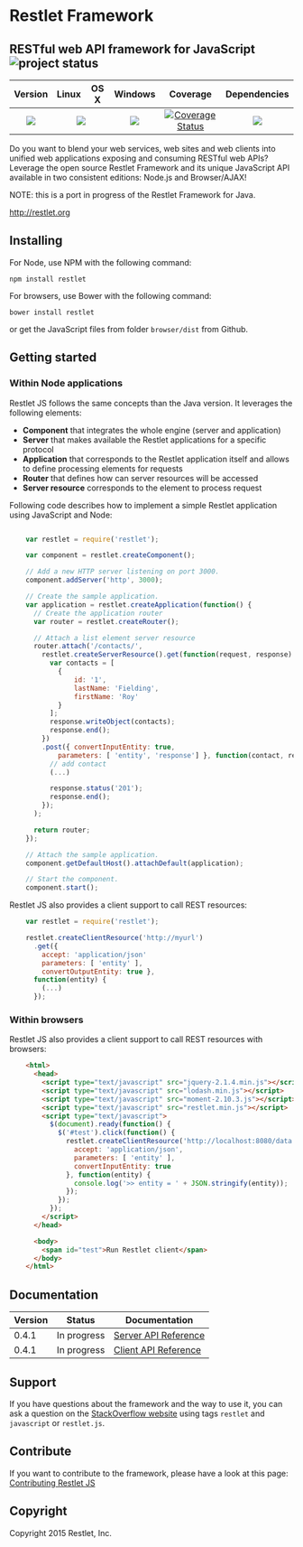 # Restlet Framework

## RESTful web API framework for JavaScript ![project status](http://dl.dropbox.com/u/2208502/maintained.png)

<table>
  <thead>
    <tr>
      <th>Version</th>
      <th>Linux</th>
      <th>OS X</th>
      <th>Windows</th>
      <th>Coverage</th>
      <th>Dependencies</th>
    </tr>
  </thead>
  <tbody>
    <tr>
      <td align="center">
        <a href="https://www.npmjs.org/package/restlet"><img src="https://img.shields.io/npm/v/restlet.svg"></a>
      </td>
      <td colspan="2" align="center">
        <a href="https://travis-ci.org/restlet/restlet-framework-js"><img src="https://travis-ci.org/restlet/restlet-framework-js.svg"></a>
      </td>
      <td align="center">
        <a href="https://ci.appveyor.com/project/templth/restlet-framework-js"><img src="https://ci.appveyor.com/api/projects/status/qeocly6jag8hkdbu?svg=true"></a>
      </td>
      <td align="center">
        <a href="https://coveralls.io/r/restlet/restlet-framework-js"><img src="https://coveralls.io/repos/restlet/restlet-framework-js/badge.svg" alt="Coverage Status"></a>
      </td>
      <td align="center">
        <a href="https://david-dm.org/"><img src="https://david-dm.org/restlet/restlet-framework-js.svg"></a>
      </td>
    </tr>
  </tbody>
</table>

Do you want to blend your web services, web sites and web clients into unified web applications exposing and consuming RESTful web APIs?
Leverage the open source Restlet Framework and its unique JavaScript API available in two consistent editions: Node.js and Browser/AJAX! 

NOTE: this is a port in progress of the Restlet Framework for Java.

http://restlet.org

## Installing

For Node, use NPM with the following command:

```
npm install restlet
```

For browsers, use Bower with the following command:

```
bower install restlet
```

or get the JavaScript files from folder `browser/dist` from Github.

## Getting started

### Within Node applications

Restlet JS follows the same concepts than the Java version. It leverages the following elements:

* __Component__ that integrates the whole engine (server and application)
* __Server__ that makes available the Restlet applications for a specific protocol
* __Application__ that corresponds to the Restlet application itself and allows to define
processing elements for requests
* __Router__ that defines how can server resources will be accessed
* __Server resource__ corresponds to the element to process request

Following code describes how to implement a simple Restlet application using JavaScript
and Node:
```javascript

    var restlet = require('restlet');

    var component = restlet.createComponent();

    // Add a new HTTP server listening on port 3000.
    component.addServer('http', 3000);

    // Create the sample application.
    var application = restlet.createApplication(function() {
      // Create the application router
      var router = restlet.createRouter();

      // Attach a list element server resource
      router.attach('/contacts/',
        restlet.createServerResource().get(function(request, response) {
          var contacts = [
            {
                id: '1',
                lastName: 'Fielding',
                firstName: 'Roy'
            }
          ];
          response.writeObject(contacts);
          response.end();
        })
        .post({ convertInputEntity: true,
            parameters: [ 'entity', 'response'] }, function(contact, response) {
          // add contact
          (...)

          response.status('201');
          response.end();
        });
      );

      return router;
    });

    // Attach the sample application.
    component.getDefaultHost().attachDefault(application);

    // Start the component.
    component.start();
```

Restlet JS also provides a client support to call REST resources:

```javascript
    var restlet = require('restlet');

    restlet.createClientResource('http://myurl')
      .get({
        accept: 'application/json'
        parameters: [ 'entity' ],
        convertOutputEntity: true },
      function(entity) {
        (...)
      });
```
### Within browsers

Restlet JS also provides a client support to call REST resources with browsers:
```html
    <html>
      <head>
        <script type="text/javascript" src="jquery-2.1.4.min.js"></script>
        <script type="text/javascript" src="lodash.min.js"></script>
        <script type="text/javascript" src="moment-2.10.3.js"></script>
        <script type="text/javascript" src="restlet.min.js"></script>
        <script type="text/javascript">
          $(document).ready(function() {
            $('#test').click(function() {
              restlet.createClientResource('http://localhost:8080/data.json').get({
                accept: 'application/json',
                parameters: [ 'entity' ],
                convertInputEntity: true
              }, function(entity) {
                console.log('>> entity = ' + JSON.stringify(entity));
              });
            });
          });
        </script>
      </head>

      <body>
        <span id="test">Run Restlet client</span>
      </body>
    </html>
```
## Documentation

| Version | Status | Documentation |
| ------- | -------| --------------|
| 0.4.1   | In progress | [Server API Reference](https://github.com/restlet/restlet-framework-js/blob/master/docs/references/doc-server-0.4.1.md) |
| 0.4.1   | In progress | [Client API Reference](https://github.com/restlet/restlet-framework-js/blob/master/docs/references/doc-client-0.4.1.md) |

## Support

If you have questions about the framework and the way to use it, you can ask a question
on the [StackOverflow website](http://stackoverflow.com/questions/tagged/restlet+javascript) using tags `restlet` and `javascript`
or `restlet.js`.

## Contribute

If you want to contribute to the framework, please have a look at this page:
[Contributing Restlet JS](https://github.com/restlet/restlet-framework-js/blob/master/docs/guides/contribute.md)

## Copyright

Copyright 2015 Restlet, Inc.
